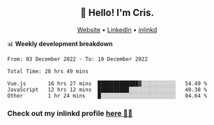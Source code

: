 
<h2 align="center">👋 Hello! I'm Cris.</h2>
<p align="center">
  <a href="https://www.criscunas.dev">Website</a> •
  <a href="https://www.linkedin.com/in/cristophercunas/">LinkedIn</a> •
  <a href="https://www.inlinkd.app">inlinkd</a>
  
</p>


📊 **Weekly development breakdown**
<!--START_SECTION:waka-->

```text
From: 03 December 2022 - To: 10 December 2022

Total Time: 28 hrs 49 mins

Vue.js       16 hrs 27 mins  █████████████▓░░░░░░░░░░░   54.49 %
JavaScript   12 hrs 12 mins  ██████████░░░░░░░░░░░░░░░   40.38 %
Other        1 hr 24 mins    █░░░░░░░░░░░░░░░░░░░░░░░░   04.64 %
```

<!--END_SECTION:waka-->

<div> 
  <h3>Check out my inlinkd profile
  <a href="https://www.inlinkd.app/link/cristophercunas">here 👨‍💻</a>
  </h3>
</div>
